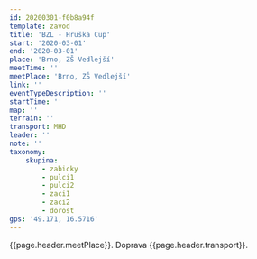 ```yaml
---
id: 20200301-f0b8a94f
template: zavod
title: 'BZL - Hruška Cup'
start: '2020-03-01'
end: '2020-03-01'
place: 'Brno, ZŠ Vedlejší'
meetTime: ''
meetPlace: 'Brno, ZŠ Vedlejší'
link: ''
eventTypeDescription: ''
startTime: ''
map: ''
terrain: ''
transport: MHD
leader: ''
note: ''
taxonomy:
    skupina:
        - zabicky
        - pulci1
        - pulci2
        - zaci1
        - zaci2
        - dorost
gps: '49.171, 16.5716'
---
```

 {{page.header.meetPlace}}. Doprava {{page.header.transport}}.
